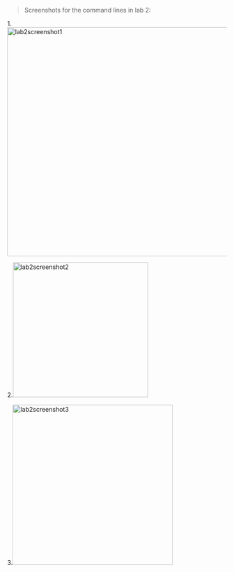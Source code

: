> Screenshots for the command lines in lab 2:

1.<img width="526" alt="lab2screenshot1" src="https://github.com/user-attachments/assets/53539a2a-0c28-482f-b11c-49342e63a6e5" />

2.<img width="310" alt="lab2screenshot2" src="https://github.com/user-attachments/assets/638c6889-54c5-4274-9e84-212a162f8a60" />

3.<img width="368" alt="lab2screenshot3" src="https://github.com/user-attachments/assets/c5af9e77-2af0-4567-a24b-4efd61defaf4" />

